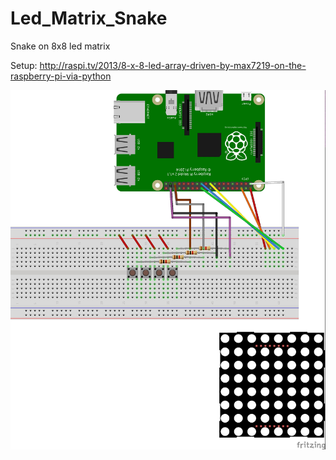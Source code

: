 # Led_Matrix_Snake
Snake on 8x8 led matrix

Setup: http://raspi.tv/2013/8-x-8-led-array-driven-by-max7219-on-the-raspberry-pi-via-python

![Schematic](https://raw.githubusercontent.com/Okonos/Led_Matrix_Snake/master/schematic/led_matrix_snake.jpg)
